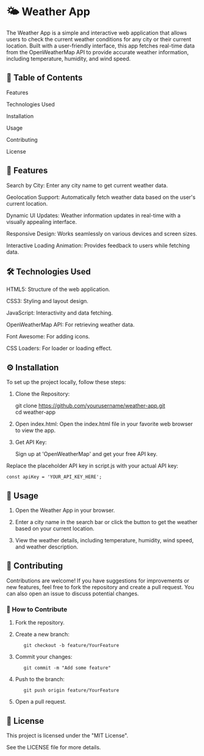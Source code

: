 
# 🌤️ Weather App

The Weather App is a simple and interactive web application that allows users to check the current weather conditions for any city or their current location. Built with a user-friendly interface, this app fetches real-time data from the OpenWeatherMap API to provide accurate weather information, including temperature, humidity, and wind speed.


## 📜 Table of Contents

Features

Technologies Used

Installation

Usage

Contributing

License

## 🚀 Features
Search by City: Enter any city name to get current weather data.

Geolocation Support: Automatically fetch weather data based on the user's current location.

Dynamic UI Updates: Weather information updates in real-time with a visually appealing interface.

Responsive Design: Works seamlessly on various devices and screen sizes.

Interactive Loading Animation: Provides feedback to users while fetching data.
## 🛠️ Technologies Used
HTML5: Structure of the web application.

CSS3: Styling and layout design.

JavaScript: Interactivity and data fetching.

OpenWeatherMap API: For retrieving weather data.

Font Awesome: For adding icons.

CSS Loaders: For loader or loading effect.
## ⚙️ Installation

To set up the project locally, follow these steps:

1. Clone the Repository:

    git clone https://github.com/yourusername/weather-app.git      
    cd weather-app

2. Open index.html: Open the index.html file in your favorite web browser to view the app.

3. Get API Key:

    Sign up at 'OpenWeatherMap' and get your free API key.
  
  Replace the placeholder API key in script.js with your actual API key:
  
    const apiKey = 'YOUR_API_KEY_HERE'; 


    
## 📱 Usage

1. Open the Weather App in your browser.

2. Enter a city name in the search bar or click the button to get the weather based on your current location.

3. View the weather details, including temperature, humidity, wind speed, and weather description.


## 🤝 Contributing
Contributions are welcome! If you have suggestions for improvements or new features, feel free to fork the repository and create a pull request. You can also open an issue to discuss potential changes.

### 📝 How to Contribute
1. Fork the repository.

2. Create a new branch:

          git checkout -b feature/YourFeature

3. Commit your changes:

          git commit -m "Add some feature"

4. Push to the branch:
       
          git push origin feature/YourFeature

5. Open a pull request.
## 📄 License

This project is licensed under the "MIT License".

See the LICENSE file for more details.



